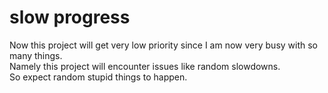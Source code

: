 # slow progress
Now this project will get very low priority since I am now very busy with so many things.       
Namely this project will encounter issues like random slowdowns.        
So expect random stupid things to happen.
